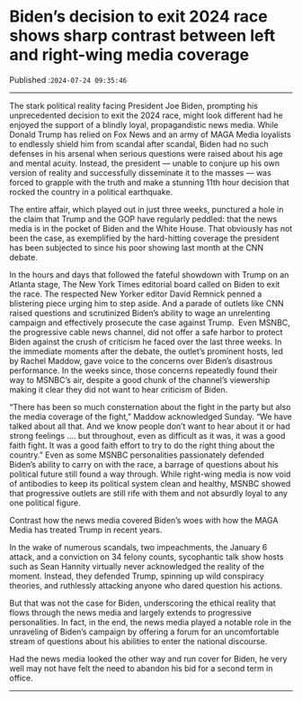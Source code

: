 # Biden’s decision to exit 2024 race shows sharp contrast between left and right-wing media coverage

Published :`2024-07-24 09:35:46`

---

The stark political reality facing President Joe Biden, prompting his unprecedented decision to exit the 2024 race, might look different had he enjoyed the support of a blindly loyal, propagandistic news media. While Donald Trump has relied on Fox News and an army of MAGA Media loyalists to endlessly shield him from scandal after scandal, Biden had no such defenses in his arsenal when serious questions were raised about his age and mental acuity. Instead, the president — unable to conjure up his own version of reality and successfully disseminate it to the masses — was forced to grapple with the truth and make a stunning 11th hour decision that rocked the country in a political earthquake.

The entire affair, which played out in just three weeks, punctured a hole in the claim that Trump and the GOP have regularly peddled: that the news media is in the pocket of Biden and the White House. That obviously has not been the case, as exemplified by the hard-hitting coverage the president has been subjected to since his poor showing last month at the CNN debate.

In the hours and days that followed the fateful showdown with Trump on an Atlanta stage, The New York Times editorial board called on Biden to exit the race. The respected New Yorker editor David Remnick penned a blistering piece urging him to step aside. And a parade of outlets like CNN raised questions and scrutinized Biden’s ability to wage an unrelenting campaign and effectively prosecute the case against Trump.   Even MSNBC, the progressive cable news channel, did not offer a safe harbor to protect Biden against the crush of criticism he faced over the last three weeks. In the immediate moments after the debate, the outlet’s prominent hosts, led by Rachel Maddow, gave voice to the concerns over Biden’s disastrous performance. In the weeks since, those concerns repeatedly found their way to MSNBC’s air, despite a good chunk of the channel’s viewership making it clear they did not want to hear criticism of Biden.

“There has been so much consternation about the fight in the party but also the media coverage of the fight,” Maddow acknowledged Sunday. “We have talked about all that. And we know people don’t want to hear about it or had strong feelings …. but throughout, even as difficult as it was, it was a good faith fight. It was a good faith effort to try to do the right thing about the country.”  Even as some MSNBC personalities passionately defended Biden’s ability to carry on with the race, a barrage of questions about his political future still found a way through. While right-wing media is now void of antibodies to keep its political system clean and healthy, MSNBC showed that progressive outlets are still rife with them and not absurdly loyal to any one political figure.

Contrast how the news media covered Biden’s woes with how the MAGA Media has treated Trump in recent years.

In the wake of numerous scandals, two impeachments, the January 6 attack, and a conviction on 34 felony counts, sycophantic talk show hosts such as Sean Hannity virtually never acknowledged the reality of the moment. Instead, they defended Trump, spinning up wild conspiracy theories, and ruthlessly attacking anyone who dared question his actions.

But that was not the case for Biden, underscoring the ethical reality that flows through the news media and largely extends to progressive personalities. In fact, in the end, the news media played a notable role in the unraveling of Biden’s campaign by offering a forum for an uncomfortable stream of questions about his abilities to enter the national discourse.

Had the news media looked the other way and run cover for Biden, he very well may not have felt the need to abandon his bid for a second term in office.

---

